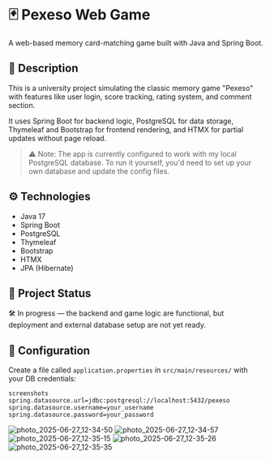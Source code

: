 # 🃏 Pexeso Web Game

A web-based memory card-matching game built with Java and Spring Boot.

## 📌 Description

This is a university project simulating the classic memory game "Pexeso" with features like user login, score tracking, rating system, and comment section.

It uses Spring Boot for backend logic, PostgreSQL for data storage, Thymeleaf and Bootstrap for frontend rendering, and HTMX for partial updates without page reload.

> ⚠️ Note: The app is currently configured to work with my local PostgreSQL database. To run it yourself, you'd need to set up your own database and update the config files.

## ⚙️ Technologies

- Java 17
- Spring Boot
- PostgreSQL
- Thymeleaf
- Bootstrap
- HTMX
- JPA (Hibernate)

## 🚧 Project Status

🛠️ In progress — the backend and game logic are functional, but deployment and external database setup are not yet ready.

## 🔐 Configuration

Create a file called `application.properties` in `src/main/resources/` with your DB credentials:
```properties
screenshots 
spring.datasource.url=jdbc:postgresql://localhost:5432/pexeso
spring.datasource.username=your_username
spring.datasource.password=your_password
```
![photo_2025-06-27_12-34-50](https://github.com/user-attachments/assets/017484af-25f9-4416-8a35-ce22008d6721)
![photo_2025-06-27_12-34-57](https://github.com/user-attachments/assets/0755e732-5852-42bc-a560-e5c87cfd33b7)
![photo_2025-06-27_12-35-15](https://github.com/user-attachments/assets/ee5eaec3-4f45-48fc-a35c-ff048e22fdae)
![photo_2025-06-27_12-35-26](https://github.com/user-attachments/assets/e7a0c357-3399-4f66-9d66-5b49a30bb452)
![photo_2025-06-27_12-35-35](https://github.com/user-attachments/assets/45f15579-7d17-4660-8932-8eb1cdd74892)

